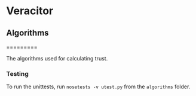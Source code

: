 # Veracitor
## Algorithms
=========

The algorithms used for calculating trust.

### Testing
To run the unittests, run `nosetests -v utest.py` from the `algorithms` folder.
